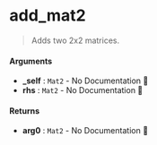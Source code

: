 # add\_mat2

>  Adds two 2x2 matrices.

#### Arguments

- **\_self** : `Mat2` \- No Documentation 🚧
- **rhs** : `Mat2` \- No Documentation 🚧

#### Returns

- **arg0** : `Mat2` \- No Documentation 🚧